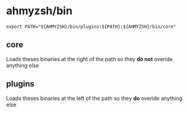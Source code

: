 # ahmyzsh/bin

`export PATH="${AHMYZSH}/bin/plugins:${PATH}:${AHMYZSH}/bin/core"`

## core

Loads theses binaries at the right of the path so they **do not** overide anything else

## plugins

Loads theses binaries  at the left of the path so they **do** overide anything else

